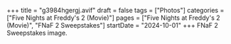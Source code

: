 +++
title = "g3984hgergj.avif"
draft = false
tags = ["Photos"]
categories = ["Five Nights at Freddy's 2 (Movie)"]
pages = ["Five Nights at Freddy's 2 (Movie)", "FNaF 2 Sweepstakes"]
startDate = "2024-10-01"
+++
FNaF 2 Sweepstakes image.
